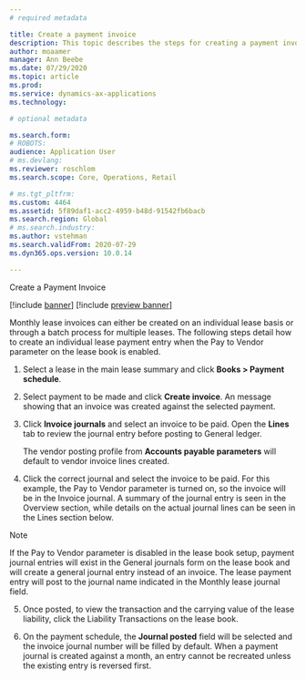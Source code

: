 ```yaml
---
# required metadata

title: Create a payment invoice
description: This topic describes the steps for creating a payment invoice, which can either be created on an individual lease basis or through a batch process for multiple leases. 
author: moaamer
manager: Ann Beebe
ms.date: 07/29/2020
ms.topic: article
ms.prod: 
ms.service: dynamics-ax-applications
ms.technology: 

# optional metadata

ms.search.form: 
# ROBOTS: 
audience: Application User
# ms.devlang: 
ms.reviewer: roschlom
ms.search.scope: Core, Operations, Retail

# ms.tgt_pltfrm: 
ms.custom: 4464
ms.assetid: 5f89daf1-acc2-4959-b48d-91542fb6bacb
ms.search.region: Global
# ms.search.industry: 
ms.author: vstehman
ms.search.validFrom: 2020-07-29
ms.dyn365.ops.version: 10.0.14

---
```


Create a Payment Invoice

[!include [banner](../includes/banner.md)]
[!include [preview banner](../includes/preview-banner.md)]

Monthly lease invoices can either be created on an individual lease basis or through a batch process for multiple leases. The following steps detail how to create an individual lease payment entry when the Pay to Vendor parameter on the lease book is enabled.

1. Select a lease in the main lease summary and click **Books > Payment schedule**.

2. Select payment to be made and click **Create invoice**. An message showing that an invoice was created against the selected payment.

3. Click **Invoice journals** and select an invoice to be paid. Open the **Lines** tab to review the journal entry before posting to General ledger.

   The vendor posting profile from **Accounts payable parameters** will default to vendor invoice lines created.

4. Click the correct journal and select the invoice to be paid. For this example, the Pay to Vendor parameter is turned on, so the invoice will be in the Invoice journal. A summary of the journal entry is seen in the Overview section, while details on the actual journal lines can be seen in the Lines section below.

 > [!Note]
 > If the Pay to Vendor parameter is disabled in the lease book setup, payment journal entries will exist in the General journals form on the lease book and will create a general journal entry instead of an invoice. The lease payment entry will post to the journal name indicated in the Monthly lease journal field.

5. Once posted, to view the transaction and the carrying value of the lease liability, click the Liability Transactions on the lease book.

6. On the payment schedule, the **Journal posted** field will be selected and the invoice journal number will be filled by default. When a payment journal is created against a month, an entry cannot be recreated unless the existing entry is reversed first.
